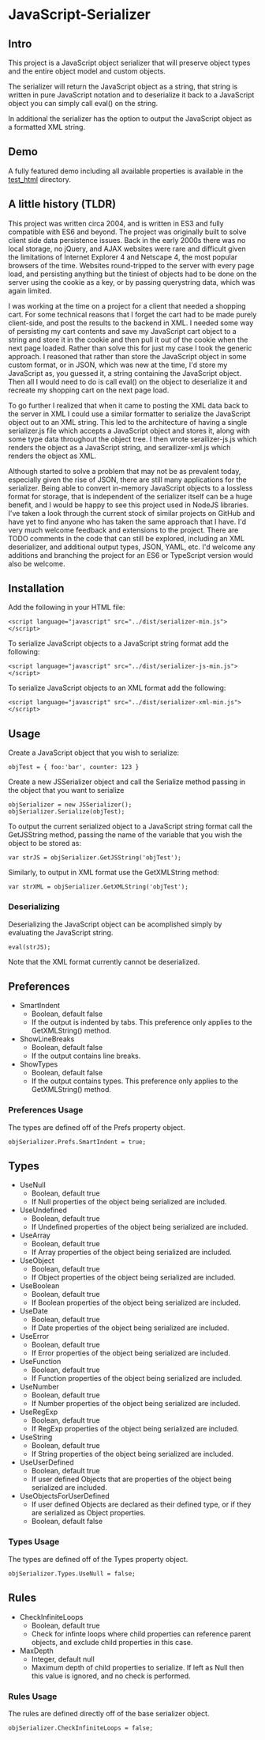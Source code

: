 # JavaScript-Serializer

## Intro
This project is a JavaScript object serializer that will preserve object types and the entire object model and custom objects.

The serializer will return the JavaScript object as a string, that string is written in pure JavaScript notation and to deserialize it back to a JavaScript object you can simply call eval() on the string.

In additional the serializer has the option to output the JavaScript object as a formatted XML string.

## Demo
A fully featured demo including all available properties is available in the [test_html](https://github.com/iconico/JavaScript-Serializer/tree/master/test_html) directory.

## A little history (TLDR)
This project was written circa 2004, and is written in ES3 and fully compatible with ES6 and beyond. The project was originally built to solve client side data persistence issues. Back in the early 2000s there was no local storage, no jQuery, and AJAX websites were rare and difficult given the limitations of Internet Explorer 4 and Netscape 4, the most popular browsers of the time. Websites round-tripped to the server with every page load, and persisting anything but the tiniest of objects had to be done on the server using the cookie as a key, or by passing querystring data, which was again limited.

I was working at the time on a project for a client that needed a shopping cart. For some technical reasons that I forget the cart had to be made purely client-side, and post the results to the backend in XML. I needed some way of persisting my cart contents and save my JavaScript cart object to a string and store it in the cookie and then pull it out of the cookie when the next page loaded. Rather than solve this for just my case I took the generic approach. I reasoned that rather than store the JavaScript object in some custom format, or in JSON, which was new at the time, I'd store my JavaScript as, you guessed it, a string containing the JavaScript object. Then all I would need to do is call eval() on the object to deserialize it and recreate my shopping cart on the next page load.

To go further I realized that when it came to posting the XML data back to the server in XML I could use a similar formatter to serialize the JavaScript object out to an XML string. This led to the architecture of having a single serializer.js file which accepts a JavaScript object and stores it, along with some type data throughout the object tree. I then wrote serailizer-js.js which renders the object as a JavaScript string, and serailizer-xml.js which renders the object as XML.

Although started to solve a problem that may not be as prevalent today, especially given the rise of JSON, there are still many applications for the serializer. Being able to convert in-memory JavaScript objects to a lossless format for storage, that is independent of the serializer itself can be a huge benefit, and I would be happy to see this project used in NodeJS libraries. I've taken a look through the current stock of similar projects on GitHub and have yet to find anyone who has taken the same approach that I have. I'd very much welcome feedback and extensions to the project. There are TODO comments in the code that can still be explored, including an XML deserializer, and additional output types, JSON, YAML, etc. I'd welcome any additions and branching the project for an ES6 or TypeScript version would also be welcome.

## Installation
Add the following in your HTML file:
```
<script language="javascript" src="../dist/serializer-min.js"></script>
```
To serialize JavaScript objects to a JavaScript string format add the following:
```
<script language="javascript" src="../dist/serializer-js-min.js"></script>
```
To serialize JavaScript objects to an XML format add the following:
```
<script language="javascript" src="../dist/serializer-xml-min.js"></script>
```

## Usage
Create a JavaScript object that you wish to serialize:
```
objTest = { foo:'bar', counter: 123 }
```
Create a new JSSerializer object and call the Serialize method passing in the object that you want to serialize
```
objSerializer = new JSSerializer();
objSerializer.Serialize(objTest);
```
To output the current serialized object to a JavaScript string format call the GetJSString method, passing the name of the variable that you wish the object to be stored as:
```
var strJS = objSerializer.GetJSString('objTest');
```
Similarly, to output in XML format use the GetXMLString method:
```
var strXML = objSerializer.GetXMLString('objTest');
```

### Deserializing
Deserializing the JavaScript object can be acomplished simply by evaluating the JavaScript string.
```
eval(strJS);
```
Note that the XML format currently cannot be deserialized.

## Preferences
- SmartIndent
    -    Boolean, default false
    -    If the output is indented by tabs. This preference only applies to the GetXMLString() method.
- ShowLineBreaks
    -    Boolean, default false
    -    If the output contains line breaks.
- ShowTypes
    -    Boolean, default false
    -    If the output contains types. This preference only applies to the GetXMLString() method.

### Preferences Usage
The types are defined off of the Prefs property object.
```
objSerializer.Prefs.SmartIndent = true;
```

## Types
- UseNull
    -    Boolean, default true
    -    If Null properties of the object being serialized are included.
- UseUndefined
    -    Boolean, default true
    -    If Undefined properties of the object being serialized are included.
- UseArray
    -    Boolean, default true
    -    If Array properties of the object being serialized are included.
- UseObject
    -    Boolean, default true
    -    If Object properties of the object being serialized are included.
- UseBoolean
    -    Boolean, default true
    -    If Boolean properties of the object being serialized are included.
- UseDate
    -    Boolean, default true
    -    If Date properties of the object being serialized are included.
- UseError
    -    Boolean, default true
    -    If Error properties of the object being serialized are included.
- UseFunction
    -    Boolean, default true
    -    If Function properties of the object being serialized are included.
- UseNumber
    -    Boolean, default true
    -    If Number properties of the object being serialized are included.
- UseRegExp
    -    Boolean, default true
    -    If RegExp properties of the object being serialized are included.
- UseString
    -    Boolean, default true
    -    If String properties of the object being serialized are included.
- UseUserDefined
    -    Boolean, default true
    -    If user defined Objects that are properties of the object being serialized are included.
- UseObjectsForUserDefined
    -    If user defined Objects are declared as their defined type, or if they are serialized as Object properties.
    -    Boolean, default false

### Types Usage
The types are defined off of the Types property object.
```
objSerializer.Types.UseNull = false;
```

## Rules
- CheckInfiniteLoops
    -    Boolean, default true
    -    Check for infinte loops where child properties can reference parent objects, and exclude child properties in this case.
- MaxDepth
    -    Integer, default null
    -    Maximum depth of child properties to serialize. If left as Null then this value is ignored, and no check is performed.

### Rules Usage
The rules are defined directly off of the base serializer object.
```
objSerializer.CheckInfiniteLoops = false;
```
